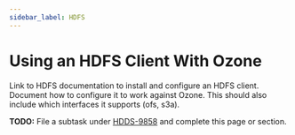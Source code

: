 ```yaml
---
sidebar_label: HDFS
---
```


# Using an HDFS Client With Ozone

Link to HDFS documentation to install and configure an HDFS client. Document how to configure it to work against Ozone. This should also include which interfaces it supports (ofs, s3a).

**TODO:** File a subtask under [HDDS-9858](https://issues.apache.org/jira/browse/HDDS-9858) and complete this page or section.

